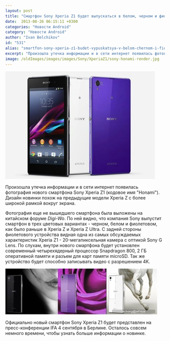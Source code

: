 ```yaml
---
layout: post
title: "Смартфон Sony Xperia Z1 будет выпускаться в белом, черном и фиолетовом цвете"
date:  2013-08-26 06:15:11 +0300
categories: "Новости Android"
category: "Новости Android"
author: "Ivan Belchikov"
id: "531"
alias: "smartfon-sony-xperia-z1-budet-vypuskatsya-v-belom-chernom-i-fioletovom-tsvete"
excerpt: "Произошла утечка информации и в сети интернет появилась фотография нового смартфона Sony Xperia Z1 (кодовое имя Honami). Дизайн новинки похож на предыдущие модели Xperia Z с более широкой рамкой вокруг экрана."
image: /oldImages/images/images/Sony/XperiaZ1/sony-honami-render.jpg
---
```

<img src="/oldImages/images/images/Sony/XperiaZ1/sony-honami-render.jpg" alt="Sony Xperia Z1" />

Произошла утечка информации и в сети интернет появилась фотография нового смартфона Sony Xperia Z1 (кодовое имя "Honami"). Дизайн новинки похож на предыдущие модели Xperia Z с более широкой рамкой вокруг экрана.


Фотография еще не вышедшего смартфона была выложены на китайском форуме <em>Digi-Wo</em>. По ней видно, что компания Sony выпустит смартфон в трех цветовых вариантах - черном, белом и фиолетовом, как было раньше в Xperia Z и Xperia Z Ultra. С задней стороны фиолетового устройства видная одна из самых обсуждаемых характеристик Xperia Z1 - 20-мегапиксельная камера с оптикой Sony G Lens. По слухам, внутри нового смартфона будет установлен современный четырехядерный процессор Snapdragon 800, 2 ГБ оперативной памяти и разъем для карт памяти microSD. Так же устройство будет способно записывать видео с разрешением 4K.

<img src="/oldImages/images/images/Sony/XperiaZ1/Sony-Honami-press-renders-back-colors.jpg" alt="Презентация Sony Xperia Z1" />

Официально новый смартфон Sony Xperia Z1 будет представлен на пресс-конференции IFA 4 сентября в Берлине. Осталось совсем немного времени, чтобы узнать больше информации о новинке.
